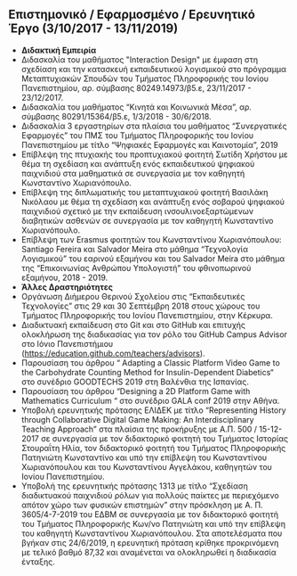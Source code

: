 ## Επιστημονικό / Εφαρμοσμένο / Ερευνητικό Έργο (3/10/2017 - 13/11/2019)
* **Διδακτική Εμπειρία**
* Διδασκαλία του μαθήματος "Interaction Design" με έμφαση στη σχεδίαση και την κατασκευή εκπαιδευτικού λογισμικού στο πρόγραμμα Μεταπτυχιακών Σπουδών του Τμήματος Πληροφορικής του Ιονίου Πανεπιστημίου, αρ. σύμβασης 80249.14973/β5.ε, 23/11/2017 - 23/12/2017.
* Διδασκαλία του μαθήματος “Κινητά και Κοινωνικά Μέσα”, αρ. σύμβασης 80291/15364/β5.ε, 1/3/2018 - 30/6/2018.
* Διδασκαλία 3 εργαστηρίων στα πλαίσια του μαθήματος “Συνεργατικές Εφαρμογές” του ΠΜΣ του Τμήματος Πληροφορικής του Ιονίου Πανεπιστημίου με τίτλο “Ψηφιακές Εφαρμογές και Καινοτομία”, 2019
 * Επίβλεψη της πτυχιακής του προπτυχιακού φοιτητή Σωτίδη Χρήστου με θέμα τη σχεδίαση και ανάπτυξη ενός εκπαιδευτικού ψηφιακού παιχνιδιού στα μαθηματικά σε συνεργασία με τον καθηγητή Κωνσταντίνο Χωριανόπουλο.
* Επίβλεψη της διπλωματικής του μεταπτυχιακού φοιτητή Βασιλάκη Νικόλαου με θέμα τη σχεδίαση και ανάπτυξη ενός σοβαρού ψηφιακού παιχνιδιού σχετικό με την εκπαίδευση ινσουλινοεξαρτώμενων διαβητικών ασθενών σε συνεργασία με τον καθηγητή Κωνσταντίνο Χωριανόπουλο.
* Επίβλεψη των Erasmus φοιτητών του Κωνσταντίνου Χωριανόπουλου: Santiago Fereira και Salvador Meira στο μάθημα “Τεχνολογία Λογισμικού” του εαρινού εξαμήνου και του Salvador Meira  στο μάθημα της “Επικοινωνίας Ανθρώπου Υπολογιστή” του φθινοπωρινού εξαμήνου, 2018 - 2019.
* **Άλλες Δραστηριότητες**
* Οργάνωση Διήμερου Θερινού Σχολείου στις “Εκπαιδευτικές Τεχνολογίες” στις 29 και 30 Σεπτέμβρη 2018 στους χώρους του Τμήματος Πληροφορικής του Ιονίου Πανεπιστημίου, στην Κέρκυρα.
* Διαδικτυακή εκπαίδευση στο Git και στο GitHub και επιτυχής ολοκλήρωση της διαδικασίας για τον ρόλο του GitHub Campus Advisor στο Ιόνιο Πανεπιστήμιου (https://education.github.com/teachers/advisors).
* Παρουσίαση του άρθρου “ Adapting a Classic Platform Video Game to the Carbohydrate Counting Method for Insulin-Dependent Diabetics“ στο συνέδριο GOODTECHS 2019 στη Βαλένθια της Ισπανίας.
* Παρουσίαση του άρθρου “Designing a 2D Platform Game with Mathematics Curriculum  “ στο συνέδριο GALA conf 2019 στην Αθήνα.
* Υποβολή ερευνητικής πρότασης ΕΛΙΔΕΚ με τίτλο  “Representing History through Collaborative Digital Game Making: An Interdisciplinary Teaching Approach” στα πλαίσια της προκήρυξης με Α.Π. 500 / 15-12-2017  σε συνεργασία με τον διδακτορικό φοιτητή του Tμήματος Ιστορίας Στουραΐτη Ηλία, τον διδακτορικό φοιτητή του Tμήματος Πληροφορικής Πατηνιώτη Κωνσταντίνο και υπό την επίβλεψη του Κωνσταντίνου Χωριανόπουλου και του Κωνσταντίνου Αγγελάκου, καθηγητών του Ιονίου Πανεπιστημίου.
* Υποβολή της ερευνητικής πρότασης 1313 με τίτλο “Σχεδίαση διαδικτυακού παιχνιδιού ρόλων για πολλούς παίκτες με περιεχόμενο απότον χώρο των φυσικών επιστημών” στην πρόσκληση με Α. Π. 3605/4-7-2019 του ΕΔΒΜ σε συνεργασία με τον διδακτορικό φοιτητή του Τμήματος Πληροφορικής Κων/νο Πατηνιώτη και υπό την επίβλεψη του καθηγητή Κωνσταντίνου Χωριανόπουλου. Στα αποτελέσματα που βγήκαν στις 24/6/2019,  η ερευνητική πρόταση κρίθηκε προκρινόμενη με τελικό βαθμό 87,32 και αναμένεται να ολοκληρωθεί η διαδικασία ένταξης.
